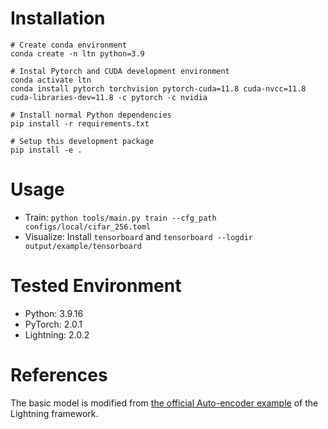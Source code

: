 # Installation

```shell
# Create conda environment
conda create -n ltn python=3.9

# Instal Pytorch and CUDA development environment
conda activate ltn 
conda install pytorch torchvision pytorch-cuda=11.8 cuda-nvcc=11.8 cuda-libraries-dev=11.8 -c pytorch -c nvidia

# Install normal Python dependencies
pip install -r requirements.txt

# Setup this development package
pip install -e .
```

# Usage

- Train: `python tools/main.py train --cfg_path configs/local/cifar_256.toml`
- Visualize: Install `tensorboard` and `tensorboard --logdir output/example/tensorboard`

# Tested Environment

- Python: 3.9.16
- PyTorch: 2.0.1
- Lightning: 2.0.2

# References

The basic model is modified from [the official Auto-encoder example](https://lightning.ai/docs/pytorch/stable/notebooks/course_UvA-DL/08-deep-autoencoders.html) of the Lightning framework. 
